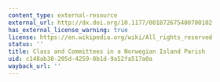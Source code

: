 ```yaml
---
content_type: external-resource
external_url: http://dx.doi.org/10.1177/001872675400700102
has_external_license_warning: true
license: https://en.wikipedia.org/wiki/All_rights_reserved
status: ''
title: Class and Committees in a Norwegian Island Parish
uid: c148ab38-205d-4259-8b1d-9a52fa517a0a
wayback_url: ''
---
```

